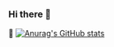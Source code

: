 ### Hi there 👋
🌱 
[![Anurag's GitHub stats](https://github-readme-stats.vercel.app/api?username=Alicehhhmm)](https://github.com/anuraghazra/github-readme-stats)
<!--
**Alicehhhmm/Alicehhhmm** is a ✨ _special_ ✨ repository because its `README.md` (this file) appears on your GitHub profile.

Here are some ideas to get you started:

- 🔭 I’m currently working on ...
- 🌱 I’m currently learning ...
- 👯 I’m looking to collaborate on ...
- 🤔 I’m looking for help with ...
- 💬 Ask me about ...
- 📫 How to reach me: ...
- 😄 Pronouns: ...
- ⚡ Fun fact: ...
-->
